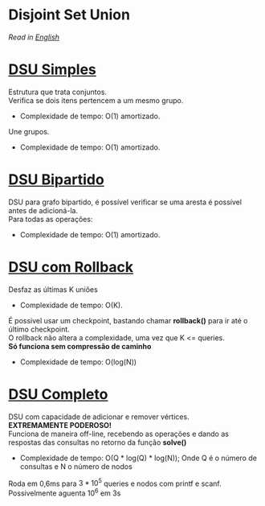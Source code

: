 # Disjoint Set Union

*Read in [English](README.en.md)*

# [DSU Simples](dsu.cpp)
Estrutura que trata conjuntos.  
Verifica se dois itens pertencem a um mesmo grupo.

- Complexidade de tempo: O(1) amortizado.

Une grupos.

- Complexidade de tempo: O(1) amortizado.

# [DSU Bipartido](bipartite_dsu.cpp)
DSU para grafo bipartido, é possível verificar se uma aresta é possível antes de adicioná-la.  
Para todas as operações:

- Complexidade de tempo: O(1) amortizado.

# [DSU com Rollback](rollback_dsu.cpp)
Desfaz as últimas K uniões

- Complexidade de tempo: O(K).

É possivel usar um checkpoint, bastando chamar **rollback()** para ir até o último checkpoint.  
O rollback não altera a complexidade, uma vez que K <= queries.  
**Só funciona sem compressão de caminho**

- Complexidade de tempo: O(log(N))

# [DSU Completo](full_dsu.cpp)
DSU com capacidade de adicionar e remover vértices.  
**EXTREMAMENTE PODEROSO!**  
Funciona de maneira off-line, recebendo as operações e dando as respostas das consultas no retorno da função **solve()**

- Complexidade de tempo: O(Q * log(Q) * log(N)); Onde Q é o número de consultas e N o número de nodos

Roda em 0,6ms para $3 * 10^5$ queries e nodos com printf e scanf.  
Possivelmente aguenta $10^6$ em 3s

